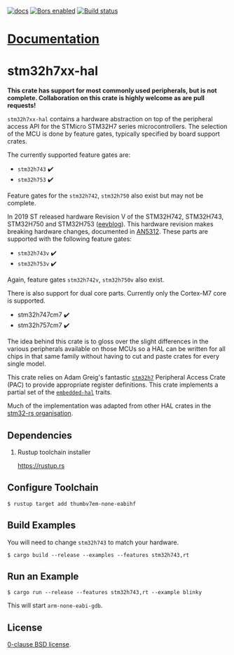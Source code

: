 [![docs](https://docs.rs/stm32h7xx-hal/badge.svg)](https://docs.rs/stm32h7xx-hal)
[![Bors enabled](https://bors.tech/images/badge_small.svg)](https://app.bors.tech/repositories/12691)
[![Build status](https://travis-ci.com/stm32-rs/stm32h7xx-hal.svg?branch=master)](https://travis-ci.com/stm32-rs/stm32h7xx-hal)

# [Documentation](https://docs.rs/stm32h7xx-hal)

# stm32h7xx-hal

**This crate has support for most commonly used peripherals, but is
not complete.  Collaboration on this crate is highly welcome as are
pull requests!**

`stm32h7xx-hal` contains a hardware abstraction on top of the
peripheral access API for the STMicro STM32H7 series
microcontrollers. The selection of the MCU is done by feature gates,
typically specified by board support crates.

The currently supported feature gates are:

*   `stm32h743` ✔️
*   `stm32h753` ✔️

Feature gates for the `stm32h742`, `stm32h750` also exist but may not be
complete.

In 2019 ST released hardware Revision V of the STM32H742, STM32H743,
STM32H750 and STM32H753 ([eevblog][]). This hardware revision makes
breaking hardware changes, documented in [AN5312][]. These parts are
supported with the following feature gates:

*   `stm32h743v` ✔️
*   `stm32h753v` ✔️

Again, feature gates `stm32h742v`, `stm32h750v` also exist.

There is also support for dual core parts. Currently only the
Cortex-M7 core is supported.

*   stm32h747cm7 ✔️
*   stm32h757cm7 ✔️

The idea behind this crate is to gloss over the slight differences in
the various peripherals available on those MCUs so a HAL can be
written for all chips in that same family without having to cut and
paste crates for every single model.

This crate relies on Adam Greig's fantastic [`stm32h7`][] Peripheral
Access Crate (PAC) to provide appropriate register definitions. This
crate implements a partial set of the [`embedded-hal`][] traits.

Much of the implementation was adapted from other HAL crates in the
[stm32-rs organisation][stm32-rs].

Dependencies
--------

1. Rustup toolchain installer

    https://rustup.rs


Configure Toolchain
--------

`$ rustup target add thumbv7em-none-eabihf`

Build Examples
--------

You will need to change `stm32h743` to match your hardware.

`$ cargo build --release --examples --features stm32h743,rt`

Run an Example
--------

`$ cargo run --release --features stm32h743,rt --example blinky`

This will start `arm-none-eabi-gdb`.

License
--------

[0-clause BSD license](LICENSE-0BSD.txt).

[`stm32h7`]: https://crates.io/crates/stm32h7
[stm32-rs]: https://github.com/stm32-rs
[`embedded-hal`]: https://github.com/rust-embedded/embedded-hal
[AN5312]: https://www.st.com/resource/en/application_note/dm00609692.pdf
[eevblog]: https://www.eevblog.com/forum/microcontrollers/stm32h7-series-revision-beware-of-the-changes!/
